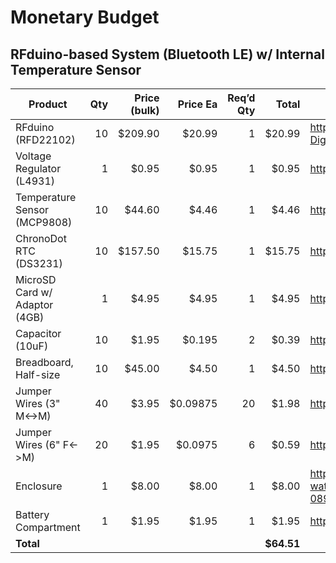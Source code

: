 # Monetary Budget

## RFduino-based System (Bluetooth LE) w/ Internal Temperature Sensor
Product|Qty|Price (bulk)|Price Ea|Req’d Qty|Total|Link
---|--:|--:|--:|--:|--:|---
RFduino (RFD22102)|10|$209.90|$20.99|1|$20.99|http://www.mouser.com/ProductDetail/RF-Digital-Wireless/RFD22102
Voltage Regulator (L4931)|1|$0.95|$0.95|1|$0.95|https://www.adafruit.com/products/2166
Temperature Sensor (MCP9808)|10|$44.60|$4.46|1|$4.46|http://www.adafruit.com/product/1782
ChronoDot RTC (DS3231)|10|$157.50|$15.75|1|$15.75|http://www.adafruit.com/product/255
MicroSD Card w/ Adaptor (4GB)|1|$4.95|$4.95|1|$4.95|http://www.amazon.com/dp/B00200K1TS
Capacitor (10uF)|10|$1.95|$0.195|2|$0.39|https://www.adafruit.com/product/2195
Breadboard, Half-size|10|$45.00|$4.50|1|$4.50|http://www.adafruit.com/products/64
Jumper Wires (3" M<->M)|40|$3.95|$0.09875|20|$1.98|http://www.adafruit.com/products/759
Jumper Wires (6" F<->M)|20|$1.95|$0.0975|6|$0.59|http://www.adafruit.com/products/1954
Enclosure|1|$8.00|$8.00|1|$8.00|http://www.kmart.com/coleman-watertight-container/p-089W004711075001P?prdNo=13
Battery Compartment|1|$1.95|$1.95|1|$1.95|https://www.sparkfun.com/products/10891
**Total**|||||**$64.51**|
